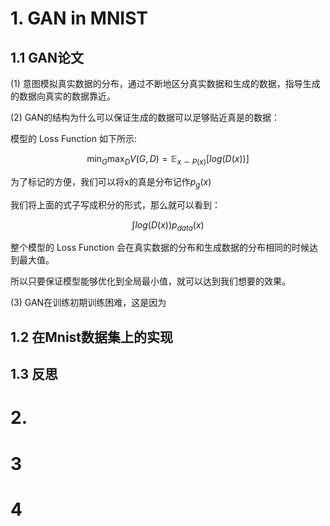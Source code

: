 # 1. GAN in MNIST

## 1.1 GAN论文

(1) 意图模拟真实数据的分布，通过不断地区分真实数据和生成的数据，指导生成的数据向真实的数据靠近。

(2) GAN的结构为什么可以保证生成的数据可以足够贴近真是的数据：
  
模型的 Loss Function 如下所示:
 
$$ \min_{G} \max_{D} V(G,D) = \mathbb{E}_{x\sim P(x)} [log(D(x))] $$
    
 
为了标记的方便，我们可以将x的真是分布记作$p_{g}(x)$

我们将上面的式子写成积分的形式，那么就可以看到：

$$\int log\big(D(x)\big)p_{data}(x) $$

整个模型的 Loss Function 会在真实数据的分布和生成数据的分布相同的时候达到最大值。

所以只要保证模型能够优化到全局最小值，就可以达到我们想要的效果。

(3) GAN在训练初期训练困难，这是因为


## 1.2 在Mnist数据集上的实现

## 1.3 反思

# 2.  

# 3

# 4
